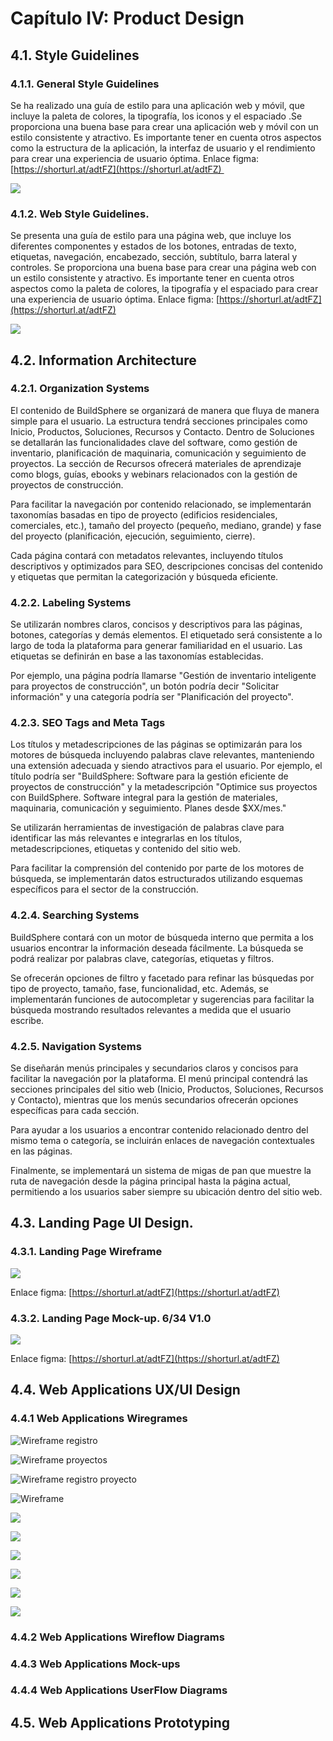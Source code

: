 # Capítulo IV: Product Design

## 4.1. Style Guidelines

### 4.1.1. General Style Guidelines

Se ha realizado una guía de estilo para una aplicación web y móvil, que incluye la paleta de colores, la tipografía, los iconos y el espaciado .Se proporciona una buena base para crear una aplicación web y móvil con un estilo consistente y atractivo. Es importante tener en cuenta otros aspectos como la estructura de la aplicación, la interfaz de usuario y el rendimiento para crear una experiencia de usuario óptima. Enlace figma: [https://shorturl.at/adtFZ](https://shorturl.at/adtFZ) 

  
![](https://lh7-us.googleusercontent.com/n0jd_jN1cZQFEBU-7jrh334puYSFG5fjSfoCW72uZ2F-LZopwby8_sYB0xJ8AykhZjEjUiwdm8pZKaYMa59plxF8j0xR8zp_4o8kNTf8bWw65WdssMxOewWc8PfnKY684pZNYz8GwBKOLjvkIZJnuMw)

### 4.1.2. Web Style Guidelines. 

Se presenta una guía de estilo para una página web, que incluye los diferentes componentes y estados de los botones, entradas de texto, etiquetas, navegación, encabezado, sección, subtítulo, barra lateral y controles. Se proporciona una buena base para crear una página web con un estilo consistente y atractivo. Es importante tener en cuenta otros aspectos como la paleta de colores, la tipografía y el espaciado para crear una experiencia de usuario óptima. Enlace figma: [https://shorturl.at/adtFZ](https://shorturl.at/adtFZ)


![](https://lh7-us.googleusercontent.com/Pxx50TJuBaFcr6REe_eiH5q-nfjCMgPCVhcmHd7W766eookFUqRsunyW7N4I8pJ7FGflPE-SUd1Q40sokDYPRHp6Kr2yRM5kp9M5sZ81nz4E3AtVN6NcV-YRnvleRn126u7yWffJ0U0-q9N4ae6UZhY)

## 4.2. Information Architecture

### 4.2.1. Organization Systems

El contenido de BuildSphere se organizará de manera que fluya de manera simple para el usuario. La estructura tendrá secciones principales como Inicio, Productos, Soluciones, Recursos y Contacto. Dentro de Soluciones se detallarán las funcionalidades clave del software, como gestión de inventario, planificación de maquinaria, comunicación y seguimiento de proyectos. La sección de Recursos ofrecerá materiales de aprendizaje como blogs, guías, ebooks y webinars relacionados con la gestión de proyectos de construcción.

Para facilitar la navegación por contenido relacionado, se implementarán taxonomías basadas en tipo de proyecto (edificios residenciales, comerciales, etc.), tamaño del proyecto (pequeño, mediano, grande) y fase del proyecto (planificación, ejecución, seguimiento, cierre).

Cada página contará con metadatos relevantes, incluyendo títulos descriptivos y optimizados para SEO, descripciones concisas del contenido y etiquetas que permitan la categorización y búsqueda eficiente.

### 4.2.2. Labeling Systems 

Se utilizarán nombres claros, concisos y descriptivos para las páginas, botones, categorías y demás elementos. El etiquetado será consistente a lo largo de toda la plataforma para generar familiaridad en el usuario. Las etiquetas se definirán en base a las taxonomías establecidas.

Por ejemplo, una página podría llamarse "Gestión de inventario inteligente para proyectos de construcción", un botón podría decir "Solicitar información" y una categoría podría ser "Planificación del proyecto".

### 4.2.3. SEO Tags and Meta Tags

Los títulos y metadescripciones de las páginas se optimizarán para los motores de búsqueda incluyendo palabras clave relevantes, manteniendo una extensión adecuada y siendo atractivos para el usuario. Por ejemplo, el título podría ser "BuildSphere: Software para la gestión eficiente de proyectos de construcción" y la metadescripción "Optimice sus proyectos con BuildSphere. Software integral para la gestión de materiales, maquinaria, comunicación y seguimiento. Planes desde $XX/mes."

Se utilizarán herramientas de investigación de palabras clave para identificar las más relevantes e integrarlas en los títulos, metadescripciones, etiquetas y contenido del sitio web.

Para facilitar la comprensión del contenido por parte de los motores de búsqueda, se implementarán datos estructurados utilizando esquemas específicos para el sector de la construcción.

### 4.2.4. Searching Systems

BuildSphere contará con un motor de búsqueda interno que permita a los usuarios encontrar la información deseada fácilmente. La búsqueda se podrá realizar por palabras clave, categorías, etiquetas y filtros.

Se ofrecerán opciones de filtro y facetado para refinar las búsquedas por tipo de proyecto, tamaño, fase, funcionalidad, etc. Además, se implementarán funciones de autocompletar y sugerencias para facilitar la búsqueda mostrando resultados relevantes a medida que el usuario escribe.

### 4.2.5. Navigation Systems

Se diseñarán menús principales y secundarios claros y concisos para facilitar la navegación por la plataforma. El menú principal contendrá las secciones principales del sitio web (Inicio, Productos, Soluciones, Recursos y Contacto), mientras que los menús secundarios ofrecerán opciones específicas para cada sección.

Para ayudar a los usuarios a encontrar contenido relacionado dentro del mismo tema o categoría, se incluirán enlaces de navegación contextuales en las páginas.

Finalmente, se implementará un sistema de migas de pan que muestre la ruta de navegación desde la página principal hasta la página actual, permitiendo a los usuarios saber siempre su ubicación dentro del sitio web.

## 4.3. Landing Page UI Design. 

### 4.3.1. Landing Page Wireframe

![](https://lh7-us.googleusercontent.com/jdEvR1k0PFD5xVaye9QS2t9Gu4J9WFBA7NYEvlO56jOoOdNNuWUQxtOX63hGh_6TXEZrfhZdEtFPUS8j8-1FgY8iSCyuXyochMW8u2EbbMXBlwyUHBHvDx0MVWQo9OVEEAZv5qYLafCJe91Fc0eDEB0)

Enlace figma: [https://shorturl.at/adtFZ](https://shorturl.at/adtFZ)

### 4.3.2. Landing Page Mock-up. 6/34 V1.0

![](https://lh7-us.googleusercontent.com/x6wxByr-PRAYL0X6v1HZJYUKFOwqjviRhuA3f3ZdX6PY_rOXAbZytTKXvYHrpW174DP2XzR--lST8UPtRnQfNVTv_acxMrZq2pWfaii4tIjws7IkHQ3UTDKW0zqA2OhRIbk0nEO7cQUKlpwqJZawX3c)

Enlace figma: [https://shorturl.at/adtFZ](https://shorturl.at/adtFZ)

## 4.4. Web Applications UX/UI Design

### 4.4.1 Web Applications Wiregrames

![Wireframe registro](https://cdn.discordapp.com/attachments/323597812694777858/1226235432795242596/IniciarSesionVacio.png?ex=662407bd&is=661192bd&hm=6a8830f9c63332a0b49cfe6e9f8f9bef4ca21ce508f643ee70a5e92666d1451c&)

![Wireframe proyectos](https://cdn.discordapp.com/attachments/323597812694777858/1226235515309916220/Gestion_de_proyectos.png?ex=662407d1&is=661192d1&hm=abf5d0c241f3eca644fb60e4eafbff0927894f611acae6324a77d3d9afbe67d2&)

![Wireframe registro proyecto](https://cdn.discordapp.com/attachments/323597812694777858/1226235644473507920/Registrar_proyecto.png?ex=662407ef&is=661192ef&hm=2699ea7fd15750ce9c91651f24b9a6d2f82aca678449dde7506a0a0b6e508d44&)

![Wireframe](https://cdn.discordapp.com/attachments/323597812694777858/1226235745178615920/Proyecto_1.png?ex=66240808&is=66119308&hm=338321e671507c1c188bfa72c6bd326e63b5feb8fc703babdadf7e67e23be7a3&)

![](https://cdn.discordapp.com/attachments/323597812694777858/1226235801084493867/Gestion_de_recursos.png?ex=66240815&is=66119315&hm=83c44691c9af396ea2fb3eb0464614ae98fc194d6dab21ce8a48622685ed599e&)

![](https://cdn.discordapp.com/attachments/323597812694777858/1226235911080251472/Gestion_de_recursos_01.png?ex=6624082f&is=6611932f&hm=4cdd03523b65cde3e85d56c9d6d1fbe80360c123b43017c120f8b2c2f3948a8b&)

![](https://cdn.discordapp.com/attachments/323597812694777858/1226235965761261641/Comunicacion_y_colaboracion.png?ex=6624083c&is=6611933c&hm=8f8c041dc5572f479e075e176f32b4eeb398a18c5506ab9f72c8cc07d6142bbb&)

![](https://cdn.discordapp.com/attachments/323597812694777858/1226236001513635880/Comunicacion_y_colaboracion_01.png?ex=66240845&is=66119345&hm=1419470cfb529ab55ef521e129b4629c275f5f6826f8044b910c76223fbb5c55&)

![](https://cdn.discordapp.com/attachments/323597812694777858/1226236032098373672/Soporte_y_ayuda.png?ex=6624084c&is=6611934c&hm=01fec225f72583cb0cf4d47e1ecb0dc073ebe20c70048fbc3e189b98e2891ae2&)

![](https://cdn.discordapp.com/attachments/323597812694777858/1226236087765045360/Documentos.png?ex=66240859&is=66119359&hm=90b205945938ba26023d1fd1c11e273478f77aa5a1ebe48a8c094f4a92b68956&)

### 4.4.2 Web Applications Wireflow Diagrams

### 4.4.3 Web Applications Mock-ups

### 4.4.4 Web Applications UserFlow Diagrams

## 4.5. Web Applications Prototyping


